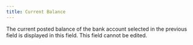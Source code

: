 ```yaml
---
title: Current Balance
---
```



The current posted balance of the bank account selected in the previous field is displayed in this field. This field cannot be edited.
